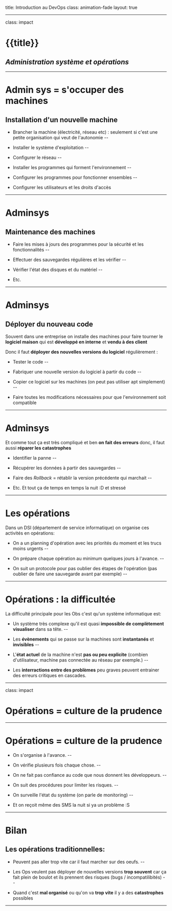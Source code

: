 title: Introduction au DevOps
class: animation-fade
layout: true

<!-- This slide will serve as the base layout for all your slides -->
<!--
.bottom-bar[
  {{title}}
]
-->

---

class: impact

# {{title}}
## *Administration système et opérations*

---

# Admin sys = s'occuper des machines

## Installation d'un nouvelle machine
- Brancher la machine (électricité, réseau etc) : seulement si c'est une petite organisation qui veut de l'autonomie
--

- Installer le système d'exploitation
--

- Configurer le réseau
--

- Installer les programmes qui forment l'environnement
--

- Configurer les programmes pour fonctionner ensembles
--

- Configurer les utilisateurs et les droits d'accès

---

# Adminsys

## Maintenance des machines

- Faire les mises à jours des programmes pour la sécurité et les fonctionnalités
--

- Effectuer des sauvegardes régulières et les vérifier
--

- Vérifier l'état des disques et du matériel
--

- Etc.

---

# Adminsys

## Déployer du nouveau code

Souvent dans une entreprise on installe des machines pour faire tourner le **logiciel maison** qui est **développé en interne** et **vendu à des client**

Donc il faut **déployer des nouvelles versions du logiciel** régulièrement :
- Tester le code
--

- Fabriquer une nouvelle version du logiciel à partir du code
--

- Copier ce logiciel sur les machines (on peut pas utiliser apt simplement)
--

- Faire toutes les modifications nécessaires pour que l'environnement soit compatible

---

# Adminsys

Et comme tout ça est très compliqué et ben **on fait des erreurs** donc,
il faut aussi **réparer les catastrophes**

- Identifier la panne
--

- Récupérer les données à partir des sauvegardes
--

- Faire des *Rollback* = rétablir la version précédente qui marchait
--

- Etc. Et tout ça de temps en temps la nuit :D et stressé

---

# Les opérations

Dans un DSI (département de service informatique) on organise ces activités en opérations:

- On a un planning d'opération avec les priorités du moment et les trucs moins urgents
--

- On prépare chaque opération au minimum quelques jours à l'avance.
--

- On suit un protocole pour pas oublier des étapes de l'opération (pas oublier de faire une sauvegarde avant par exemple)
--

---

# Opérations : la difficultée

La difficulté principale pour les Obs c'est qu'un système informatique est:

- Un système très complexe qu'il est quasi **impossible de complètement visualiser** dans sa tête.
--

- Les **évènements** qui se passe sur la machines sont **instantanés** et **invisibles**
--

- L'**état actuel** de la machine n'est **pas ou peu explicite** (combien d'utilisateur, machine pas connectée au réseau par exemple.)
--

- Les **interractions entre des problèmes** peu graves peuvent entrainer des erreurs critiques en cascades.

---

class: impact

# Opérations = culture de la **prudence**

---

# Opérations = culture de la **prudence**

- On s'organise à l'avance.
--

- On vérifie plusieurs fois chaque chose.
--

- On ne fait pas confiance au code que nous donnent les développeurs.
--

- On suit des procédures pour limiter les risques.
--

- On surveille l'état du système (on parle de monitoring)
--

- Et on reçoit même des SMS la nuit si ya un problème :S

---

# Bilan

## Les opérations **traditionnelles**:

- Peuvent pas aller trop vite car il faut marcher sur des oeufs.
--

- Les Ops veulent pas déployer de nouvelles versions **trop souvent** car ça fait plein de boulot et ils prennent des risques (bugs / incompatilibités)
--

- Quand c'est **mal organisé** ou qu'on va **trop vite** il y a des **catastrophes** possibles

---
